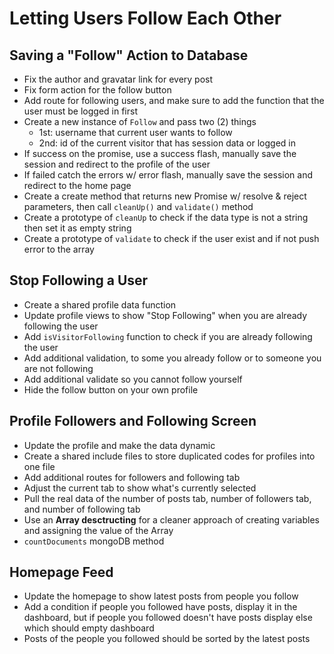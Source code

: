 # Letting Users Follow Each Other

## Saving a "Follow" Action to Database

- Fix the author and gravatar link for every post
- Fix form action for the follow button
- Add route for following users, and make sure to add the function that the user must be logged in first
- Create a new instance of `Follow` and pass two (2) things
  - 1st: username that current user wants to follow
  - 2nd: id of the current visitor that has session data or logged in
- If success on the promise, use a success flash, manually save the session and redirect to the profile of the user
- If failed catch the errors w/ error flash, manually save the session and redirect to the home page
- Create a create method that returns new Promise w/ resolve & reject parameters, then call `cleanUp()` and `validate()` method
- Create a prototype of `cleanUp` to check if the data type is not a string then set it as empty string
- Create a prototype of `validate` to check if the user exist and if not push error to the array


## Stop Following a User

- Create a shared profile data function
- Update profile views to show "Stop Following" when you are already following the user
- Add `isVisitorFollowing` function to check if you are already following the user
- Add additional validation, to some you already follow or to someone you are not following
- Add additional validate so you cannot follow yourself
- Hide the follow button on your own profile


## Profile Followers and Following Screen

- Update the profile and make the data dynamic
- Create a shared include files to store duplicated codes for profiles into one file
- Add additional routes for followers and following tab
- Adjust the current tab to show what's currently selected
- Pull the real data of the number of posts tab, number of followers tab, and number of following tab
- Use an **Array desctructing** for a cleaner approach of creating variables and assigning the value of the Array
- `countDocuments` mongoDB method


## Homepage Feed

- Update the homepage to show latest posts from people you follow
- Add a condition if people you followed have posts, display it in the dashboard, but if people you followed doesn't have posts display else which should empty dashboard
- Posts of the people you followed should be sorted by the latest posts

